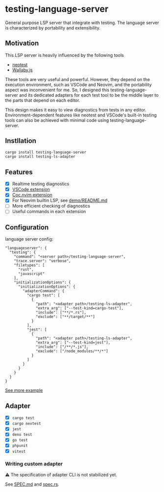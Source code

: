# testing-language-server

General purpose LSP server that integrate with testing.
The language server is characterized by portability and extensibility.

## Motivation

This LSP server is heavily influenced by the following tools

- [neotest](https://github.com/nvim-neotest/neotest)
- [Wallaby.js](https://wallabyjs.com)

These tools are very useful and powerful. However, they depend on the execution environment, such as VSCode and Neovim, and the portability aspect was inconvenient for me.
So, I designed this testing-language-server and its dedicated adapters for each test tool to be the middle layer to the parts that depend on each editor.

This design makes it easy to view diagnostics from tests in any editor. Environment-dependent features like neotest and VSCode's built-in testing tools can also be achieved with minimal code using testing-language-server.

## Instllation

```sh
cargo install testing-language-server
cargo install testing-ls-adapter
```

## Features

- [x] Realtime testing diagnostics
- [x] [VSCode extension](https://github.com/kbwo/vscode-testing-ls)
- [x] [Coc.nvim extension](https://github.com/kbwo/coc-testing-ls)
- [x] For Neovim builtin LSP, see [demo/README.md](./demo/README.md)
- [ ] More efficient checking of diagnostics
- [ ] Useful commands in each extension

## Configuration

language server config:

```
"languageserver": {
  "testing": {
    "command": "<server path>/testing-language-server",
    "trace.server": "verbose",
    "filetypes": [
      "rust",
      "javascript"
    ],
    "initializationOptions": {
      "initializationOptions": {
        "adapterCommand": {
          "cargo test": [
            {
              "path": "<adapter path>/testing-ls-adapter",
              "extra_arg": ["--test-kind=cargo-test"],
              "include": ["**/*.rs"],
              "exclude": ["**/target/**"]
            }
          ],
          "jest": [
            {
              "path": "<adapter path>/testing-ls-adapter",
              "extra_arg": ["--test-kind=jest"],
              "include": ["/**/*.js"],
              "exclude": ["/node_modules/**/*"]
            }
          ]
        }
      }
    }
  }
}
```

[See more example](./demo/.vim/coc-settings.json)

## Adapter
- [x] `cargo test`
- [x] `cargo nextest`
- [x] `jest`
- [x] `deno test`
- [x] `go test`
- [x] `phpunit`
- [x] `vitest`

### Writing custom adapter
⚠ The specification of adapter CLI is not stabilized yet.

See [SPEC.md](./doc/SPEC.md) and [spec.rs](./src/spec.rs).
